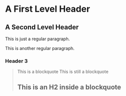 # A First Level Header

## A Second Level Header

This is just a regular paragraph.

This is another regular paragraph.

### Header 3

> This is a blockquote
> This is still a blockquote
> ## This is an H2 inside a blockquote
